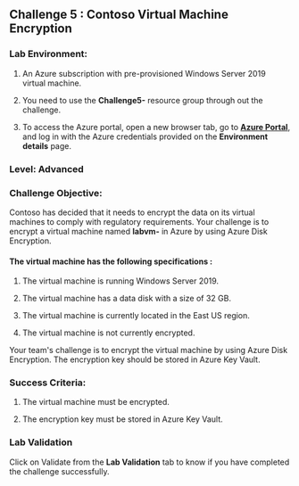 ## Challenge 5 : Contoso Virtual Machine Encryption 

### **Lab Environment:** 
1. An Azure subscription with pre-provisioned Windows Server 2019 virtual machine.

2. You need to use the **Challenge5-<inject key="DeploymentID" enableCopy="false"/>** resource group through out the challenge.

3. To access the Azure portal, open a new browser tab, go to **[Azure Portal](https://portal.azure.com)**, and log in with the Azure credentials provided on the **Environment details** page.

### **Level:** Advanced 

### **Challenge Objective:**

Contoso has decided that it needs to encrypt the data on its virtual machines to comply with regulatory requirements. Your challenge is to encrypt a virtual machine named **labvm-<inject key="DeploymentID" enableCopy="false"/>** in Azure by using Azure Disk Encryption. 

#### The virtual machine has the following specifications :

1. The virtual machine is running Windows Server 2019.

1. The virtual machine has a data disk with a size of 32 GB.

1. The virtual machine is currently located in the East US region.

1. The virtual machine is not currently encrypted.

Your team's challenge is to encrypt the virtual machine by using Azure Disk Encryption. The encryption key should be stored in Azure Key Vault.

### Success Criteria:

1. The virtual machine must be encrypted.

1. The encryption key must be stored in Azure Key Vault.

### Lab Validation

Click on Validate from the **Lab Validation** tab to know if you have completed the challenge successfully.
